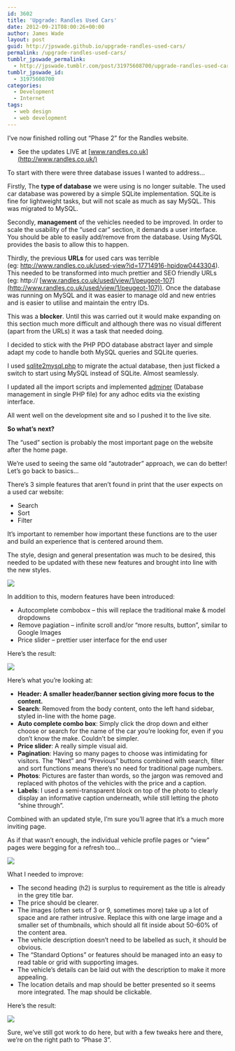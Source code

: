 ```yaml
---
id: 3602
title: 'Upgrade: Randles Used Cars'
date: 2012-09-21T08:00:26+00:00
author: James Wade
layout: post
guid: http://jpswade.github.io/upgrade-randles-used-cars/
permalink: /upgrade-randles-used-cars/
tumblr_jpswade_permalink:
  - http://jpswade.tumblr.com/post/31975608700/upgrade-randles-used-cars
tumblr_jpswade_id:
  - 31975608700
categories:
  - Development
  - Internet
tags:
  - web design
  - web development
---
```

<p class="lead">
  I’ve now finished rolling out “Phase 2” for the Randles website.
</p>

  * See the updates LIVE at [www.randles.co.uk](http://www.randles.co.uk/)

To start with there were three database issues I wanted to address…

Firstly, The **type of database** we were using is no longer suitable. The used car database was powered by a simple SQLite implementation. SQLite is fine for lightweight tasks, but will not scale as much as say MySQL. This was migrated to MySQL.

Secondly, **management** of the vehicles needed to be improved. In order to scale the usability of the “used car” section, it demands a user interface. You should be able to easily add/remove from the database. Using MySQL provides the basis to allow this to happen.

Thirdly, the previous **URLs** for used cars was terrible (eg: http://www.randles.co.uk/used-view?id=17714916-hpidow0443304). This needed to be transformed into much prettier and SEO friendly URLs (eg: http:// [www.randles.co.uk/used/view/1/peugeot-107](http://www.randles.co.uk/used/view/1/peugeot-107)). Once the database was running on MySQL and it was easier to manage old and new entries and is easier to utilise and maintain the entry IDs.

This was a **blocker**. Until this was carried out it would make expanding on this section much more difficult and although there was no visual different (apart from the URLs) it was a task that needed doing.

I decided to stick with the PHP PDO database abstract layer and simple adapt my code to handle both MySQL queries and SQLite queries.

I used [sqlite2mysql.php](http://code.google.com/p/molinos-cms/source/browse/tools/sqlite2mysql.php) to migrate the actual database, then just flicked a switch to start using MySQL instead of SQLite. Almost seamlessly.

I updated all the import scripts and implemented [adminer](http://www.adminer.org/en/) (Database management in single PHP file) for any adhoc edits via the existing interface.

All went well on the development site and so I pushed it to the live site.

**So what’s next?**

The “used” section is probably the most important page on the website after the home page.

We’re used to seeing the same old “autotrader” approach, we can do better! Let’s go back to basics…

There’s 3 simple features that aren’t found in print that the user expects on a used car website:

  * Search
  * Sort
  * Filter

It’s important to remember how important these functions are to the user and build an experience that is centered around them.

The style, design and general presentation was much to be desired, this needed to be updated with these new features and brought into line with the new styles.


![](http://media.tumblr.com/tumblr_majgxdt6Pp1qiakcu.png) 

In addition to this, modern features have been introduced:

  * Autocomplete combobox &#8211; this will replace the traditional make & model dropdowns
  * Remove pagiation &#8211; infinite scroll and/or “more results, button”, similar to Google Images
  * Price slider &#8211; prettier user interface for the end user

Here’s the result:


![](http://media.tumblr.com/tumblr_majh3cFheg1qiakcu.png) 

Here’s what you’re looking at:

  * ****Header**: A smaller header/banner section giving more focus to the content.** 
  * **Search**: Removed from the body content, onto the left hand sidebar, styled in-line with the home page.
  * **Auto complete combo box**: Simply click the drop down and either choose or search for the name of the car you’re looking for, even if you don’t know the make. Couldn’t be simpler.
  * **Price slider**: A really simple visual aid.
  * **Pagination**: Having so many pages to choose was intimidating for visitors. The “Next” and “Previous” buttons combined with search, filter and sort functions means there’s no need for traditional page numbers.
  * **Photos**: Pictures are faster than words, so the jargon was removed and replaced with photos of the vehicles with the price and a caption.
  * **Labels**: I used a semi-transparent block on top of the photo to clearly display an informative caption underneath, while still letting the photo “shine through”.

Combined with an updated style, I’m sure you’ll agree that it’s a much more inviting page.

As if that wasn’t enough, the individual vehicle profile pages or “view” pages were begging for a refresh too…


![](http://media.tumblr.com/tumblr_majzcqNHTG1qiakcu.png) 

What I needed to improve:

  * The second heading (h2) is surplus to requirement as the title is already in the grey title bar.
  * The price should be clearer.
  * The images (often sets of 3 or 9, sometimes more) take up a lot of space and are rather intrusive. Replace this with one large image and a smaller set of thumbnails, which should all fit inside about 50-60% of the content area.
  * The vehicle description doesn’t need to be labelled as such, it should be obvious.
  * The “Standard Options” or features should be managed into an easy to read table or grid with supporting images.
  * The vehicle’s details can be laid out with the description to make it more appealing.
  * The location details and map should be better presented so it seems more integrated. The map should be clickable.

Here’s the result:


![](http://media.tumblr.com/tumblr_majzff75NH1qiakcu.png) 

Sure, we’ve still got work to do here, but with a few tweaks here and there, we’re on the right path to “Phase 3”.